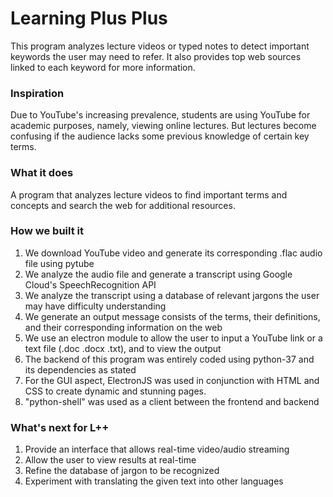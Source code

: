 # Learning Plus Plus

This program analyzes lecture videos or typed notes to detect important keywords the user may need to refer. It also provides top web sources linked to each keyword for more information.

### Inspiration
Due to YouTube's increasing prevalence, students are using YouTube for academic purposes, namely, viewing online lectures. But lectures become confusing if the audience lacks some previous knowledge of certain key terms.

### What it does
A program that analyzes lecture videos to find important terms and concepts and search the web for additional resources.

### How we built it
1. We download YouTube video and generate its corresponding .flac audio file using pytube
2. We analyze the audio file and generate a transcript using Google Cloud's SpeechRecognition API
3. We analyze the transcript using a database of relevant jargons the user may have difficulty understanding
4. We generate an output message consists of the terms, their definitions, and their corresponding information on the web
5. We use an electron module to allow the user to input a YouTube link or a text file (.doc .docx .txt), and to view the output
6. The backend of this program was entirely coded using python-37 and its dependencies as stated
7. For the GUI aspect, ElectronJS was used in conjunction with HTML and CSS to create dynamic and stunning pages.
8. "python-shell" was used as a client between the frontend and backend

### What's next for L++
1. Provide an interface that allows real-time video/audio streaming
2. Allow the user to view results at real-time
3. Refine the database of jargon to be recognized
4. Experiment with translating the given text into other languages
